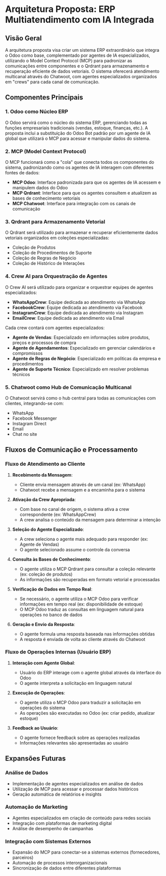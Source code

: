 # Arquitetura Proposta: ERP Multiatendimento com IA Integrada

## Visão Geral

A arquitetura proposta visa criar um sistema ERP extraordinário que integra o Odoo como base, complementado por agentes de IA especializados, utilizando o Model Context Protocol (MCP) para padronizar as comunicações entre componentes e o Qrdrant para armazenamento e recuperação eficiente de dados vetoriais. O sistema oferecerá atendimento multicanal através do Chatwoot, com agentes especializados organizados em "crews" para cada canal de comunicação.

## Componentes Principais

### 1. Odoo como Núcleo ERP

O Odoo servirá como o núcleo do sistema ERP, gerenciando todas as funções empresariais tradicionais (vendas, estoque, finanças, etc.). A proposta inclui a substituição do Odoo Bot padrão por um agente de IA global que utilizará o MCP para acessar e manipular dados do sistema.

### 2. MCP (Model Context Protocol)

O MCP funcionará como a "cola" que conecta todos os componentes do sistema, padronizando como os agentes de IA interagem com diferentes fontes de dados:

- **MCP Odoo**: Interface padronizada para que os agentes de IA acessem e manipulem dados do Odoo
- **MCP Qrdrant**: Interface para que os agentes consultem e atualizem as bases de conhecimento vetoriais
- **MCP Chatwoot**: Interface para integração com os canais de comunicação

### 3. Qrdrant para Armazenamento Vetorial

O Qrdrant será utilizado para armazenar e recuperar eficientemente dados vetoriais organizados em coleções especializadas:

- Coleção de Produtos
- Coleção de Procedimentos de Suporte
- Coleção de Regras de Negócio
- Coleção de Histórico de Interações

### 4. Crew AI para Orquestração de Agentes

O Crew AI será utilizado para organizar e orquestrar equipes de agentes especializados:

- **WhatsAppCrew**: Equipe dedicada ao atendimento via WhatsApp
- **FacebookCrew**: Equipe dedicada ao atendimento via Facebook
- **InstagramCrew**: Equipe dedicada ao atendimento via Instagram
- **EmailCrew**: Equipe dedicada ao atendimento via Email

Cada crew contará com agentes especializados:

- **Agente de Vendas**: Especializado em informações sobre produtos, preços e processos de compra
- **Agente de Agendamentos**: Especializado em gerenciar calendários e compromissos
- **Agente de Regras de Negócio**: Especializado em políticas da empresa e procedimentos
- **Agente de Suporte Técnico**: Especializado em resolver problemas técnicos

### 5. Chatwoot como Hub de Comunicação Multicanal

O Chatwoot servirá como o hub central para todas as comunicações com clientes, integrando-se com:

- WhatsApp
- Facebook Messenger
- Instagram Direct
- Email
- Chat no site

## Fluxos de Comunicação e Processamento

### Fluxo de Atendimento ao Cliente

1. **Recebimento da Mensagem**:
   - Cliente envia mensagem através de um canal (ex: WhatsApp)
   - Chatwoot recebe a mensagem e a encaminha para o sistema

2. **Ativação da Crew Apropriada**:
   - Com base no canal de origem, o sistema ativa a crew correspondente (ex: WhatsAppCrew)
   - A crew analisa o conteúdo da mensagem para determinar a intenção

3. **Seleção do Agente Especializado**:
   - A crew seleciona o agente mais adequado para responder (ex: Agente de Vendas)
   - O agente selecionado assume o controle da conversa

4. **Consulta às Bases de Conhecimento**:
   - O agente utiliza o MCP Qrdrant para consultar a coleção relevante (ex: coleção de produtos)
   - As informações são recuperadas em formato vetorial e processadas

5. **Verificação de Dados em Tempo Real**:
   - Se necessário, o agente utiliza o MCP Odoo para verificar informações em tempo real (ex: disponibilidade de estoque)
   - O MCP Odoo traduz as consultas em linguagem natural para operações no banco de dados

6. **Geração e Envio da Resposta**:
   - O agente formula uma resposta baseada nas informações obtidas
   - A resposta é enviada de volta ao cliente através do Chatwoot

### Fluxo de Operações Internas (Usuário ERP)

1. **Interação com Agente Global**:
   - Usuário do ERP interage com o agente global através da interface do Odoo
   - O agente interpreta a solicitação em linguagem natural

2. **Execução de Operações**:
   - O agente utiliza o MCP Odoo para traduzir a solicitação em operações do sistema
   - As operações são executadas no Odoo (ex: criar pedido, atualizar estoque)

3. **Feedback ao Usuário**:
   - O agente fornece feedback sobre as operações realizadas
   - Informações relevantes são apresentadas ao usuário

## Expansões Futuras

### Análise de Dados

- Implementação de agentes especializados em análise de dados
- Utilização de MCP para acessar e processar dados históricos
- Geração automática de relatórios e insights

### Automação de Marketing

- Agentes especializados em criação de conteúdo para redes sociais
- Integração com plataformas de marketing digital
- Análise de desempenho de campanhas

### Integração com Sistemas Externos

- Expansão do MCP para conectar-se a sistemas externos (fornecedores, parceiros)
- Automação de processos interorganizacionais
- Sincronização de dados entre diferentes plataformas

